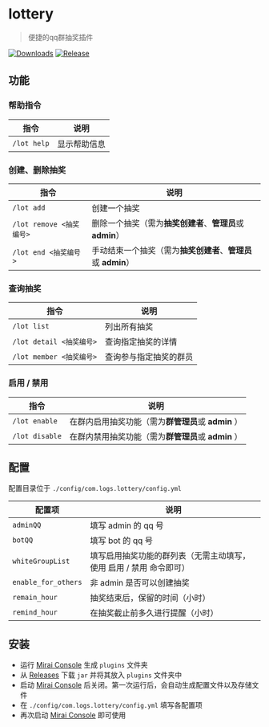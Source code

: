 # lottery

> 便捷的qq群抽奖插件


[![Downloads](https://img.shields.io/github/downloads/Logthm/lottery/total)](https://github.com/Logthm/lottery/releases/latest)
[![Release](https://img.shields.io/github/v/release/Logthm/lottery?display_name=tag)](https://github.com/Logthm/lottery/releases)

## 功能

### 帮助指令

| 指令        | 说明         |
| ----------- | ------------ |
| `/lot help` | 显示帮助信息 |

### 创建、删除抽奖

| 指令                     | 说明                                                         |
| ------------------------ | ------------------------------------------------------------ |
| `/lot add`               | 创建一个抽奖                                                 |
| `/lot remove <抽奖编号>` | 删除一个抽奖（需为**抽奖创建者**、**管理员**或 **admin**）   |
| `/lot end <抽奖编号>`    | 手动结束一个抽奖（需为**抽奖创建者**、**管理员**或 **admin**） |

### 查询抽奖

| 指令                     | 说明                   |
| ------------------------ | ---------------------- |
| `/lot list`              | 列出所有抽奖           |
| `/lot detail <抽奖编号>` | 查询指定抽奖的详情     |
| `/lot member <抽奖编号>` | 查询参与指定抽奖的群员 |

### 启用 / 禁用

| 指令           | 说明                                                |
| -------------- | --------------------------------------------------- |
| `/lot enable`  | 在群内启用抽奖功能（需为**群管理员**或 **admin** ） |
| `/lot disable` | 在群内禁用抽奖功能（需为**群管理员**或 **admin** ） |

## 配置

配置目录位于 `./config/com.logs.lottery/config.yml`

| 配置项              | 说明                                                         |
| ------------------- | ------------------------------------------------------------ |
| `adminQQ`           | 填写 admin 的 qq 号                                          |
| `botQQ`             | 填写 bot 的 qq 号                                            |
| `whiteGroupList`    | 填写启用抽奖功能的群列表（无需主动填写，使用 启用 / 禁用 命令即可） |
| `enable_for_others` | 非 admin 是否可以创建抽奖                                    |
| `remain_hour`       | 抽奖结束后，保留的时间（小时）                               |
| `remind_hour`       | 在抽奖截止前多久进行提醒（小时）                             |

## 安装

* 运行 [Mirai Console](https://github.com/mamoe/mirai-console) 生成 `plugins` 文件夹
* 从 [Releases](https://github.com/Logthm/lottery/releases/latest) 下载 `jar` 并将其放入 `plugins` 文件夹中
* 启动 [Mirai Console](https://github.com/mamoe/mirai-console) 后关闭。第一次运行后，会自动生成配置文件以及存储文件
* 在 `./config/com.logs.lottery/config.yml` 填写各配置项
* 再次启动 [Mirai Console](https://github.com/mamoe/mirai-console) 即可使用
